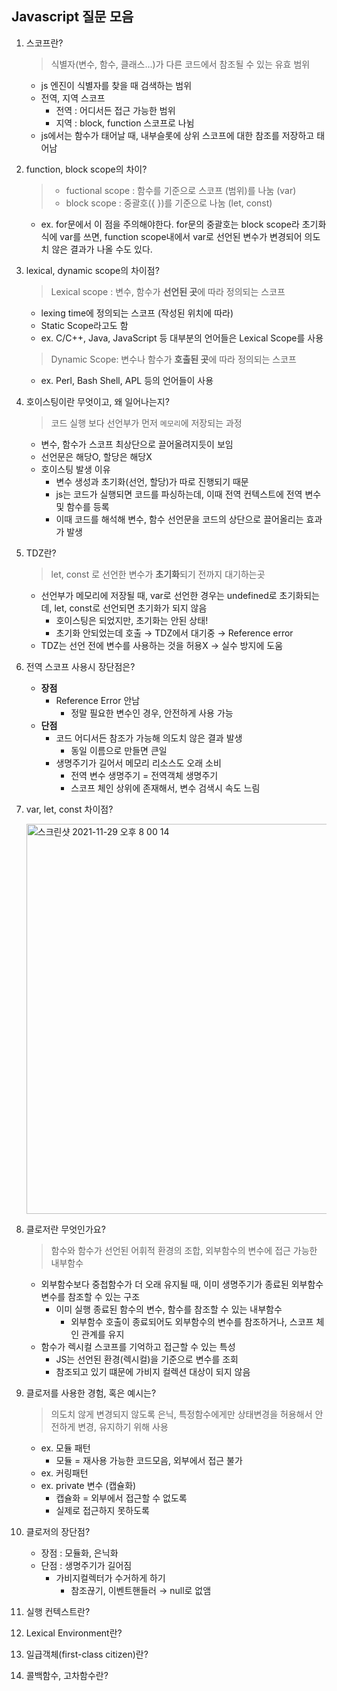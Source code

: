 ## Javascript 질문 모음

1. 스코프란?
   > 식별자(변수, 함수, 클래스...)가 다른 코드에서 참조될 수 있는 유효 범위
   - js 엔진이 식별자를 찾을 때 검색하는 범위
   - 전역, 지역 스코프
     - 전역 : 어디서든 접근 가능한 범위
     - 지역 : block, function 스코프로 나뉨
   - js에서는 함수가 태어날 때, 내부슬롯에 상위 스코프에 대한 참조를 저장하고 태어남
2. function, block scope의 차이?

   > - fuctional scope : 함수를 기준으로 스코프 (범위)를 나눔 (var)
   > - block scope : 중괄호({ })를 기준으로 나눔 (let, const)

   - ex. for문에서 이 점을 주의해야한다. for문의 중괄호는 block scope라 초기화식에 var를 쓰면, function scope내에서 var로 선언된 변수가 변경되어 의도치 않은 결과가 나올 수도 있다.

3. lexical, dynamic scope의 차이점?

   > Lexical scope : 변수, 함수가 **선언된 곳**에 따라 정의되는 스코프

   - lexing time에 정의되는 스코프 (작성된 위치에 따라)
   - Static Scope라고도 함
   - ex. C/C++, Java, JavaScript 등 대부분의 언어들은 Lexical Scope를 사용

   > Dynamic Scope: 변수나 함수가 **호출된 곳**에 따라 정의되는 스코프

   - ex. Perl, Bash Shell, APL 등의 언어들이 사용

4. 호이스팅이란 무엇이고, 왜 일어나는지?
   > 코드 실행 보다 선언부가 먼저 `메모리`에 저장되는 과정
   - 변수, 함수가 스코프 최상단으로 끌어올려지듯이 보임
   - 선언문은 해당O, 할당은 해당X
   - 호이스팅 발생 이유
     - 변수 생성과 초기화(선언, 할당)가 따로 진행되기 때문
     - js는 코드가 실행되면 코드를 파싱하는데, 이때 전역 컨텍스트에 전역 변수 및 함수를 등록
     - 이때 코드를 해석해 변수, 함수 선언문을 코드의 상단으로 끌어올리는 효과가 발생
5. TDZ란?
   > let, const 로 선언한 변수가 **초기화**되기 전까지 대기하는곳
   - 선언부가 메모리에 저장될 때, var로 선언한 경우는 undefined로 초기화되는데, let, const로 선언되면 초기화가 되지 않음
     - 호이스팅은 되었지만, 초기화는 안된 상태!
     - 초기화 안되었는데 호출 → TDZ에서 대기중 → Reference error
   - TDZ는 선언 전에 변수를 사용하는 것을 허용X → 실수 방지에 도움
6. 전역 스코프 사용시 장단점은?

   - **장점**
     - Reference Error 안남
       - 정말 필요한 변수인 경우, 안전하게 사용 가능
   - **단점**
     - 코드 어디서든 참조가 가능해 의도치 않은 결과 발생
       - 동일 이름으로 만들면 큰일
     - 생명주기가 길어서 메모리 리소스도 오래 소비
       - 전역 변수 생명주기 = 전역객체 생명주기
       - 스코프 체인 상위에 존재해서, 변수 검색시 속도 느림

7. var, let, const 차이점?

   <img width="624" alt="스크린샷 2021-11-29 오후 8 00 14" src="https://user-images.githubusercontent.com/63178953/143856263-cf0fe9f7-11ad-416d-abbc-9213e9317ac2.png">

8. 클로저란 무엇인가요?

   > 함수와 함수가 선언된 어휘적 환경의 조합, 외부함수의 변수에 접근 가능한 내부함수

   - 외부함수보다 중첩함수가 더 오래 유지될 때, 이미 생명주기가 종료된 외부함수 변수를 참조할 수 있는 구조
     - 이미 실행 종료된 함수의 변수, 함수를 참조할 수 있는 내부함수
       - 외부함수 호출이 종료되어도 외부함수의 변수를 참조하거나, 스코프 체인 관계를 유지
   - 함수가 렉시컬 스코프를 기억하고 접근할 수 있는 특성
     - JS는 선언된 환경(렉시컬)을 기준으로 변수를 조회
     - 참조되고 있기 떄문에 가비지 컬렉션 대상이 되지 않음

9. 클로저를 사용한 경험, 혹은 예시는?
   > 의도치 않게 변경되지 않도록 은닉, 특정함수에게만 상태변경을 허용해서 안전하게 변경, 유지하기 위해 사용
   - ex. 모듈 패턴
     - 모듈 = 재사용 가능한 코드모음, 외부에서 접근 불가
   - ex. 커링패턴
   - ex. private 변수 (캡슐화)
     - 캡슐화 = 외부에서 접근할 수 없도록
     - 실제로 접근하지 못하도록
10. 클로저의 장단점?

    - 장점 : 모듈화, 은닉화
    - 단점 : 생명주기가 길어짐
      - 가비지컬렉터가 수거하게 하기
        - 참조끊기, 이벤트핸들러 → null로 없앰

11. 실행 컨텍스트란?
12. Lexical Environment란?
13. 일급객체(first-class citizen)란?
14. 콜백함수, 고차함수란?
